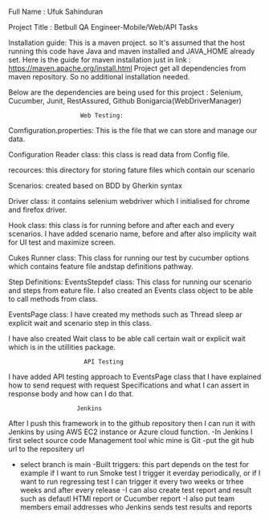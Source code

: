 Full Name : Ufuk Sahinduran

Project Title : Betbull QA Engineer-Mobile/Web/API Tasks

Installation guide: This is a maven project. so It's assumed that the host running this code have Java and maven installed and JAVA_HOME already set. Here is the guide for maven installation just in link : https://maven.apache.org/install.html Project get all dependencies from maven repository. So no additional installation needed.

Below are the dependencies are being used for this project : Selenium, Cucumber, Junit, RestAssured, Github Bonigarcia(WebDriverManager)


                        Web Testing:
Comfiguration.properties: This is the file that we can store and manage our data.

Configuration Reader class: this class is read data from Config file.

recources: this directory for storing fature files which contain our scenario

Scenarios: created based on BDD by Gherkin syntax

Driver class: it contains selenium webdriver which I initialised for chrome and firefox driver.

Hook class: this class is for running before and after each and every scenarios. I have added scenario name, before and 
after also implicity wait for UI test and maximize screen.

Cukes Runner class: This class for running our test by cucumber options which contains feature file andstap definitions pathway.

Step Definitions: EventsStepdef class: This class for running our scenario and steps from eature file. I also
created an Events class object to be able to call methods from class.

EventsPage class: I have created my methods such as Thread sleep ar explicit wait and scenario step in this class.

I have also created Wait class to be able call certain wait or explicit wait  which is in the utillities package.
        
                         API Testing
I have added API testing approach to EventsPage class that I have explained how to send request with
 request Specifications and what I can assert in response body and how can I do that.


                       Jenkins
After I push this framework in to the github repository then I can run it with Jenkins by using AWS EC2 instance or Azure cloud function.
-In Jenkins I first select source code Management tool whic mine is Git
-put the git hub url to the repositery url
- select branch is main
-Built triggers:  this part depends on the test for example if I want to run Smoke test I trigger it everday 
  periodically, or if I want to run regressing test I can trigger it every two weeks or trhee weeks and after every release
-I can also create test report and result such as defautl HTMl report or Cucumber report
-I also put team members email addresses who Jenkins sends test results and reports

